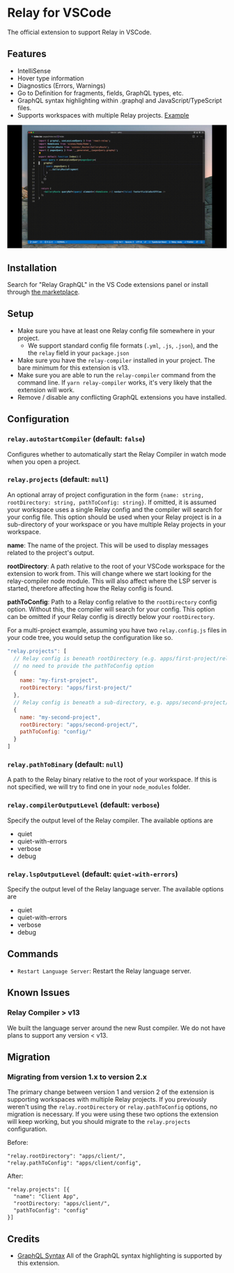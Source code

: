 # Relay for VSCode

The official extension to support Relay in VSCode.

## Features

- IntelliSense
- Hover type information
- Diagnostics (Errors, Warnings)
- Go to Definition for fragments, fields, GraphQL types, etc.
- GraphQL syntax highlighting within .graphql and JavaScript/TypeScript files.
- Supports workspaces with multiple Relay projects. [Example](https://github.com/relayjs/relay-examples/blob/main/.vscode/settings.json)

<p align="center">
  <img src="https://github.com/facebook/relay/raw/main/vscode-extension/readme/demo.gif"/>
</p>

## Installation

Search for "Relay GraphQL" in the VS Code extensions panel or install through [the marketplace](https://marketplace.visualstudio.com/items?itemName=meta.relay).

## Setup

- Make sure you have at least one Relay config file somewhere in your project.
  - We support standard config file formats (`.yml`, `.js`, `.json`), and the the `relay` field in your `package.json`
- Make sure you have the `relay-compiler` installed in your project. The bare minimum for this extension is v13.
- Make sure you are able to run the `relay-compiler` command from the command line. If `yarn relay-compiler` works, it's very likely that the extension will work.
- Remove / disable any conflicting GraphQL extensions you have installed.

## Configuration

### `relay.autoStartCompiler` (default: `false`)

Configures whether to automatically start the Relay Compiler in watch mode when you open a project.

### `relay.projects` (default: `null`)

An optional array of project configuration in the form `{name: string, rootDirectory: string, pathToConfig: string}`. If omitted, it is assumed your workspace uses a single Relay config and the compiler will search for your config file. This option should be used when your Relay project is in a sub-directory of your workspace or you have multiple Relay projects in your workspace.

**name**: The name of the project. This will be used to display messages related to the project's output.

**rootDirectory**: A path relative to the root of your VSCode workspace for the extension to work from. This will change where we start looking for the relay-compiler node module. This will also affect where the LSP server is started, therefore affecting how the Relay config is found.

**pathToConfig**: Path to a Relay config relative to the `rootDirectory` config option. Without this, the compiler will search for your config. This option can be omitted if your Relay config is directly below your `rootDirectory`.

For a multi-project example, assuming you have two `relay.config.js` files in your code tree, you would setup the configuration like so.

```js
"relay.projects": [
  // Relay config is beneath rootDirectory (e.g. apps/first-project/relay.config.js) therefore
  // no need to provide the pathToConfig option
  {
    name: "my-first-project",
    rootDirectory: "apps/first-project/"
  },
  // Relay config is beneath a sub-directory, e.g. apps/second-project/config/relay.config.js
  {
    name: "my-second-project",
    rootDirectory: "apps/second-project/",
    pathToConfig: "config/"
  }
]
```

### `relay.pathToBinary` (default: `null`)

A path to the Relay binary relative to the root of your workspace. If this is not specified, we will try to find one in your `node_modules` folder.

### `relay.compilerOutputLevel` (default: `verbose`)

Specify the output level of the Relay compiler. The available options are

- quiet
- quiet-with-errors
- verbose
- debug

### `relay.lspOutputLevel` (default: `quiet-with-errors`)

Specify the output level of the Relay language server. The available options are

- quiet
- quiet-with-errors
- verbose
- debug

## Commands

- `Restart Language Server`: Restart the Relay language server.

## Known Issues

### Relay Compiler > v13

We built the language server around the new Rust compiler. We do not have plans to support any version < v13.

## Migration

### Migrating from version 1.x to version 2.x

The primary change between version 1 and version 2 of the extension is supporting workspaces with multiple Relay projects. If you previously weren't using the `relay.rootDirectory` or `relay.pathToConfig` options, no migration is necessary. If you were using these two options the extension will keep working, but you should migrate to the `relay.projects` configuration.

Before:

```
"relay.rootDirectory": "apps/client/",
"relay.pathToConfig": "apps/client/config",
```

After:

```
"relay.projects": [{
  "name": "Client App",
  "rootDirectory: "apps/client/",
  "pathToConfig": "config"
}]
```

## Credits

- [GraphQL Syntax](https://marketplace.visualstudio.com/items?itemName=GraphQL.vscode-graphql-syntax) All of the GraphQL syntax highlighting is supported by this extension.
